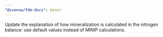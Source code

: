 ```yaml
---
"@svenvw/fdm-docs": minor
---
```


Update the explanation of how mineralization is calculated in the nitrogen balance: use default values instead of MINIP calculations.
